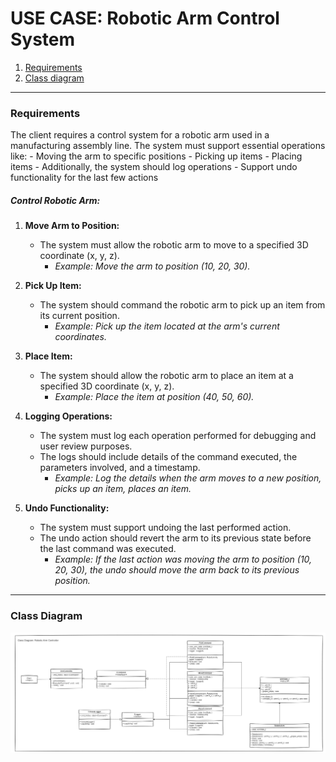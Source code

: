 # USE CASE: Robotic Arm Control System

1. [Requirements](#requirements)
2. [Class diagram](#class-diagram)
----
### Requirements
The client requires a control system for a robotic arm used in a manufacturing assembly line. The system must support essential operations like:
	- Moving the arm to specific positions
	- Picking up items
	- Placing items
	- Additionally, the system should log operations
	- Support undo functionality for the last few actions

##### Control Robotic Arm:
1. **Move Arm to Position:**
	- The system must allow the robotic arm to move to a specified 3D coordinate (x, y, z).
		- *Example: Move the arm to position (10, 20, 30).*

2. **Pick Up Item:**
	- The system should command the robotic arm to pick up an item from its current position.
		- *Example: Pick up the item located at the arm's current coordinates.*


3. **Place Item:**
	- The system should allow the robotic arm to place an item at a specified 3D coordinate (x, y, z).
		- *Example: Place the item at position (40, 50, 60).*

4. **Logging Operations:**
	- The system must log each operation performed for debugging and user review purposes.
	- The logs should include details of the command executed, the parameters involved, and a timestamp.
		- *Example: Log the details when the arm moves to a new position, picks up an item, places an item.*


5. **Undo Functionality:**
	- The system must support undoing the last performed action.
	- The undo action should revert the arm to its previous state before the last command was executed.
		- *Example: If the last action was moving the arm to position (10, 20, 30), the undo should move the arm back to its previous position.*

---
### Class Diagram
![class-diagram](robotic-arm-controller_classdiagram.png)